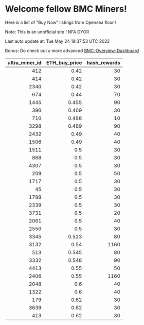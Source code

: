 # Welcome fellow BMC Miners!
Here is a list of "Buy Now" listings from Opensea floor !

Note: This is an unofficial site ! NFA DYOR

Last auto update at: Tue May 24 19:37:53 UTC 2022

Bonus: Do check out a more advanced [BMC-Overview-Dashboard](https://dune.com/defifunk/BMC-Overview-Dashboard)


|   ultra_miner_id |   ETH_buy_price |   hash_rewards |
|-----------------:|----------------:|---------------:|
|              412 |           0.42  |             30 |
|              414 |           0.42  |             30 |
|             2340 |           0.42  |             30 |
|              674 |           0.44  |             70 |
|             1445 |           0.455 |             90 |
|              390 |           0.469 |             30 |
|              710 |           0.488 |             10 |
|             3298 |           0.489 |             90 |
|             2432 |           0.49  |             40 |
|             1506 |           0.49  |             40 |
|             1511 |           0.5   |             30 |
|              868 |           0.5   |             30 |
|             4307 |           0.5   |             30 |
|              209 |           0.5   |             50 |
|             1717 |           0.5   |             30 |
|               45 |           0.5   |             30 |
|             1788 |           0.5   |             30 |
|             2339 |           0.5   |             30 |
|             3731 |           0.5   |             20 |
|             2061 |           0.5   |             40 |
|             2550 |           0.5   |             30 |
|             3345 |           0.523 |             80 |
|             3132 |           0.54  |           1160 |
|              513 |           0.545 |             80 |
|             3332 |           0.548 |             90 |
|             4413 |           0.55  |             50 |
|             2406 |           0.55  |           1160 |
|             2048 |           0.6   |             40 |
|             1322 |           0.6   |             40 |
|              179 |           0.62  |             30 |
|             3639 |           0.62  |             30 |
|              413 |           0.62  |             30 |